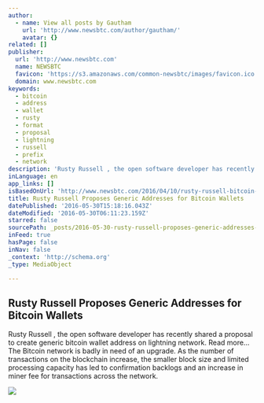```yaml
---
author:
  - name: View all posts by Gautham
    url: 'http://www.newsbtc.com/author/gautham/'
    avatar: {}
related: []
publisher:
  url: 'http://www.newsbtc.com'
  name: NEWSBTC
  favicon: 'https://s3.amazonaws.com/common-newsbtc/images/favicon.ico'
  domain: www.newsbtc.com
keywords:
  - bitcoin
  - address
  - wallet
  - rusty
  - format
  - proposal
  - lightning
  - russell
  - prefix
  - network
description: 'Rusty Russell , the open software developer has recently shared a proposal to create generic bitcoin wallet address on lightning network. Read more... The Bitcoin network is badly in need of an upgrade. As the number of transactions on the blockchain increase, the smaller block size and limited processing capacity has led to confirmation backlogs and an increase in miner fee for transactions across the network.'
inLanguage: en
app_links: []
isBasedOnUrl: 'http://www.newsbtc.com/2016/04/10/rusty-russell-bitcoin-wallet-proposal/'
title: Rusty Russell Proposes Generic Addresses for Bitcoin Wallets
datePublished: '2016-05-30T15:18:16.043Z'
dateModified: '2016-05-30T06:11:23.159Z'
starred: false
sourcePath: _posts/2016-05-30-rusty-russell-proposes-generic-addresses-for-bitcoin-wallets.md
inFeed: true
hasPage: false
inNav: false
_context: 'http://schema.org'
_type: MediaObject

---
```

<article style=""><h1>Rusty Russell Proposes Generic Addresses for Bitcoin Wallets</h1><p>Rusty Russell , the open software developer has recently shared a proposal to create generic bitcoin wallet address on lightning network. Read more... The Bitcoin network is badly in need of an upgrade. As the number of transactions on the blockchain increase, the smaller block size and limited processing capacity has led to confirmation backlogs and an increase in miner fee for transactions across the network.</p><img src="http://s3.amazonaws.com/main-newsbtc-images/2016/04/10074032/616165956_4ec9788e12_z.jpg" /></article>